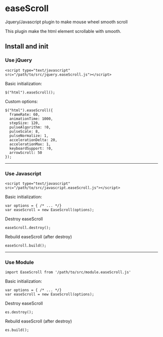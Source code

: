 # easeScroll
Jquery/Javascript plugin to make mouse wheel smooth scroll 

This plugin make the html element scrollable with smooth.


## Install and init

### Use jQuery
```
<script type="text/javascript" src="/path/to/src/jquery.easeScroll.js"></script>
```

Basic initialization:
 
```
$("html").easeScroll();
```

Custom options:

```
$("html").easeScroll({
  frameRate: 60,
  animationTime: 1000,
  stepSize: 120,
  pulseAlgorithm: !0,
  pulseScale: 8,
  pulseNormalize: 1,
  accelerationDelta: 20,
  accelerationMax: 1,
  keyboardSupport: !0,
  arrowScroll: 50
});
```

---

### Use Javascript
```
<script type="text/javascript" src="/path/to/src/javascript.easeScroll.js"></script>
```

Basic initialization:
 
```
var options = { /* ... */}
var easeScroll = new EaseScroll(options);
```

Destroy easeScroll
```
easeScroll.destroy();
```

Rebuild easeScroll (after destroy)
```
easeScroll.build();
```

---

### Use Module
```
import EaseScroll from '/path/to/src/module.easeScroll.js'
```

Basic initialization:
 
```
var options = { /* ... */}
var easeScroll = new EaseScroll(options);
```

Destroy easeScroll
```
es.destroy();
```

Rebuild easeScroll (after destroy)
```
es.build();
```